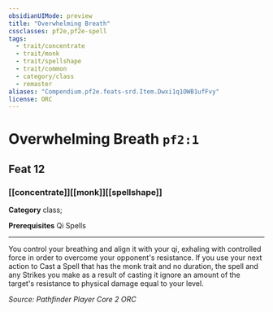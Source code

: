 ```yaml
---
obsidianUIMode: preview
title: "Overwhelming Breath"
cssclasses: pf2e,pf2e-spell
tags:
  - trait/concentrate
  - trait/monk
  - trait/spellshape
  - trait/common
  - category/class
  - remaster
aliases: "Compendium.pf2e.feats-srd.Item.Dwxi1q1OWB1ufFvy"
license: ORC
---
```

# Overwhelming Breath `pf2:1`
## Feat 12
### [[concentrate]][[monk]][[spellshape]]

**Category** class; 



**Prerequisites** Qi Spells
* * *
You control your breathing and align it with your qi, exhaling with controlled force in order to overcome your opponent's resistance. If you use your next action to Cast a Spell that has the monk trait and no duration, the spell and any Strikes you make as a result of casting it ignore an amount of the target's resistance to physical damage equal to your level.

*Source: Pathfinder Player Core 2*
*ORC*